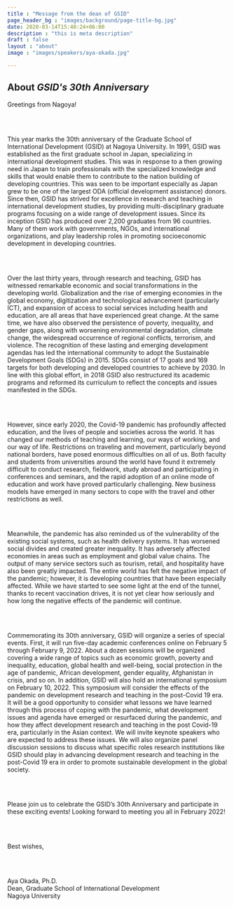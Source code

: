 ```yaml
---
title : "Message from the dean of GSID"
page_header_bg : "images/background/page-title-bg.jpg"
date: 2020-03-14T15:40:24+06:00
description : "this is meta description"
draft : false
layout : "about"
image : "images/speakers/aya-okada.jpg"

---
```


## About _GSID's 30th Anniversary_


Greetings from Nagoya!

<br><br>

This year marks the 30th anniversary of the Graduate School of International Development (GSID) at Nagoya University. In 1991, GSID was established as the first graduate school in Japan, specializing in international development studies. This was in response to a then growing need in Japan to train professionals with the specialized knowledge and skills that would enable them to contribute to the nation building of developing countries. This was seen to be important especially as Japan grew to be one of the largest ODA (official development assistance) donors. Since then, GSID has strived for excellence in research and teaching in international development studies, by providing multi-disciplinary graduate programs focusing on a wide range of development issues. Since its inception GSID has produced over 2,200 graduates from 96 countries. Many of them work with governments, NGOs, and international organizations, and play leadership roles in promoting socioeconomic development in developing countries. 

<br><br>

Over the last thirty years, through research and teaching, GSID has witnessed remarkable economic and social transformations in the developing world. Globalization and the rise of emerging economies in the global economy, digitization and technological advancement (particularly ICT), and expansion of access to social services including health and education, are all areas that have experienced great change. At the same time, we have also observed the persistence of poverty, inequality, and gender gaps, along with worsening environmental degradation, climate change, the widespread occurrence of regional conflicts, terrorism, and violence. The recognition of these lasting and emerging development agendas has led the international community to adopt the Sustainable Development Goals (SDGs) in 2015. SDGs consist of 17 goals and 169 targets for both developing and developed countries to achieve by 2030. In line with this global effort, in 2018 GSID also restructured its academic programs and reformed its curriculum to reflect the concepts and issues manifested in the SDGs.    

<br><br>

However, since early 2020, the Covid-19 pandemic has profoundly affected education, and the lives of people and societies across the world. It has changed our methods of teaching and learning, our ways of working, and our way of life. Restrictions on traveling and movement, particularly beyond national borders, have posed enormous difficulties on all of us. Both faculty and students from universities around the world have found it extremely difficult to conduct research, fieldwork, study abroad and participating in conferences and seminars, and the rapid adoption of an online mode of education and work have proved particularly challenging. New business models have emerged in many sectors to cope with the travel and other restrictions as well. 

<br><br>

Meanwhile, the pandemic has also reminded us of the vulnerability of the existing social systems, such as health delivery systems. It has worsened social divides and created greater inequality. It has adversely affected economies in areas such as employment and global value chains. The output of many service sectors such as tourism, retail, and hospitality have also been greatly impacted. The entire world has felt the negative impact of the pandemic; however, it is developing countries that have been especially affected. While we have started to see some light at the end of the tunnel, thanks to recent vaccination drives, it is not yet clear how seriously and how long the negative effects of the pandemic will continue.  

<br><br>

Commemorating its 30th anniversary, GSID will organize a series of special events. First, it will run five-day academic conferences online on February 5 through February 9, 2022. About a dozen sessions will be organized covering a wide range of topics such as economic growth, poverty and inequality, education, global health and well-being, social protection in the age of pandemic, African development, gender equality, Afghanistan in crisis, and so on. In addition, GSID will also hold an international symposium on February 10, 2022. This symposium will consider the effects of the pandemic on development research and teaching in the post-Covid 19 era. It will be a good opportunity to consider what lessons we have learned through this process of coping with the pandemic, what development issues and agenda have emerged or resurfaced during the pandemic, and how they affect development research and teaching in the post Covid-19 era, particularly in the Asian context. We will invite keynote speakers who are expected to address these issues. We will also organize panel discussion sessions to discuss what specific roles research institutions like GSID should play in advancing development research and teaching in the post-Covid 19 era in order to promote sustainable development in the global society.   

<br><br>

Please join us to celebrate the GSID’s 30th Anniversary and participate in these exciting events!  Looking forward to meeting you all in February 2022!

<br><br>

Best wishes,

<br><br>

Aya Okada, Ph.D.
<br>
Dean, Graduate School of International Development
<br>
Nagoya University


